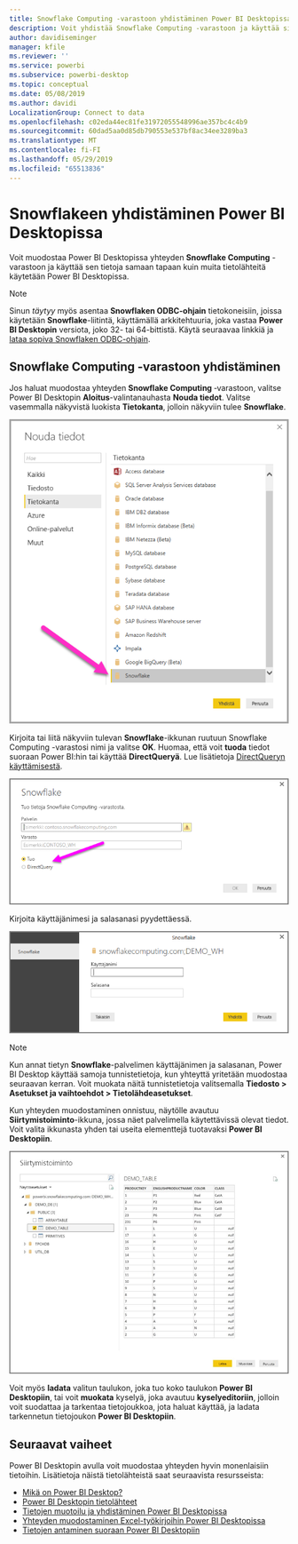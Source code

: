 ```yaml
---
title: Snowflake Computing -varastoon yhdistäminen Power BI Desktopissa
description: Voit yhdistää Snowflake Computing -varastoon ja käyttää sitä helposti Power BI Desktopissa
author: davidiseminger
manager: kfile
ms.reviewer: ''
ms.service: powerbi
ms.subservice: powerbi-desktop
ms.topic: conceptual
ms.date: 05/08/2019
ms.author: davidi
LocalizationGroup: Connect to data
ms.openlocfilehash: c02eda44ec81fe31972055548996ae357bc4c4b9
ms.sourcegitcommit: 60dad5aa0d85db790553e537bf8ac34ee3289ba3
ms.translationtype: MT
ms.contentlocale: fi-FI
ms.lasthandoff: 05/29/2019
ms.locfileid: "65513836"
---
```

# <a name="connect-to-snowflake-in-power-bi-desktop"></a>Snowflakeen yhdistäminen Power BI Desktopissa
Voit muodostaa Power BI Desktopissa yhteyden **Snowflake Computing** -varastoon ja käyttää sen tietoja samaan tapaan kuin muita tietolähteitä käytetään Power BI Desktopissa. 

> [!NOTE]
> Sinun *täytyy* myös asentaa **Snowflaken ODBC-ohjain** tietokoneisiin, joissa käytetään **Snowflake**-liitintä, käyttämällä arkkitehtuuria, joka vastaa **Power BI Desktopin** versiota, joko 32- tai 64-bittistä. Käytä seuraavaa linkkiä ja [lataa sopiva Snowflaken ODBC-ohjain](http://go.microsoft.com/fwlink/?LinkID=823762).
> 
> 

## <a name="connect-to-a-snowflake-computing-warehouse"></a>Snowflake Computing -varastoon yhdistäminen
Jos haluat muodostaa yhteyden **Snowflake Computing** ‑varastoon, valitse Power BI Desktopin **Aloitus**-valintanauhasta **Nouda tiedot**. Valitse vasemmalla näkyvistä luokista **Tietokanta**, jolloin näkyviin tulee **Snowflake**.

![](media/desktop-connect-snowflake/connect_snowflake_2b.png)

Kirjoita tai liitä näkyviin tulevan **Snowflake**-ikkunan ruutuun Snowflake Computing -varastosi nimi ja valitse **OK**. Huomaa, että voit **tuoda** tiedot suoraan Power BI:hin tai käyttää **DirectQueryä**. Lue lisätietoja [DirectQueryn käyttämisestä](desktop-use-directquery.md).

![](media/desktop-connect-snowflake/connect_snowflake_3.png)

Kirjoita käyttäjänimesi ja salasanasi pyydettäessä.

![](media/desktop-connect-snowflake/connect_snowflake_4.png)

> [!NOTE]
> Kun annat tietyn **Snowflake**-palvelimen käyttäjänimen ja salasanan, Power BI Desktop käyttää samoja tunnistetietoja, kun yhteyttä yritetään muodostaa seuraavan kerran. Voit muokata näitä tunnistetietoja valitsemalla **Tiedosto > Asetukset ja vaihtoehdot > Tietolähdeasetukset**.
> 
> 

Kun yhteyden muodostaminen onnistuu, näytölle avautuu **Siirtymistoiminto**-ikkuna, jossa näet palvelimella käytettävissä olevat tiedot. Voit valita ikkunasta yhden tai useita elementtejä tuotavaksi **Power BI Desktopiin**.

![](media/desktop-connect-snowflake/connect_snowflake_5.png)

Voit myös **ladata** valitun taulukon, joka tuo koko taulukon **Power BI Desktopiin**, tai voit **muokata** kyselyä, joka avautuu **kyselyeditoriin**, jolloin voit suodattaa ja tarkentaa tietojoukkoa, jota haluat käyttää, ja ladata tarkennetun tietojoukon **Power BI Desktopiin**.

## <a name="next-steps"></a>Seuraavat vaiheet
Power BI Desktopin avulla voit muodostaa yhteyden hyvin monenlaisiin tietoihin. Lisätietoja näistä tietolähteistä saat seuraavista resursseista:

* [Mikä on Power BI Desktop?](desktop-what-is-desktop.md)
* [Power BI Desktopin tietolähteet](desktop-data-sources.md)
* [Tietojen muotoilu ja yhdistäminen Power BI Desktopissa](desktop-shape-and-combine-data.md)
* [Yhteyden muodostaminen Excel-työkirjoihin Power BI Desktopissa](desktop-connect-excel.md)   
* [Tietojen antaminen suoraan Power BI Desktopiin](desktop-enter-data-directly-into-desktop.md)   


